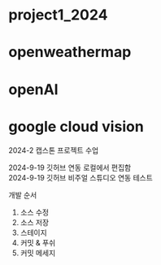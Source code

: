 # project1_2024

# openweathermap

# openAI

# google cloud vision


2024-2 캡스톤 프로젝트 수업

2024-9-19 깃허브 연동 로컬에서 편집함 <br>
2024-9-19 깃허브 비주얼 스튜디오 연동 테스트<br>

개발 순서
1. 소스 수정
2. 소스 저장
3. 스테이지
4. 커밋 & 푸쉬
5. 커밋 메세지